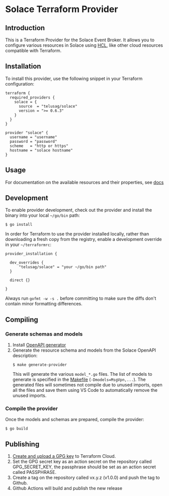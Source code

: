 # Solace Terraform Provider

## Introduction

This is a Terraform Provider for the Solace Event Broker. It allows you to configure various resources in Solace using [HCL](https://www.terraform.io/language/syntax/configuration), like other cloud resources compatible with Terraform.

## Installation

To install this provider, use the following snippet in your Terraform configuration:
```hcl
terraform {
  required_providers {
    solace = {
      source  = "telusag/solace"
      version = ">= 0.6.3"
    }
  }
}

provider "solace" {
  username = "username"
  password = "password"
  scheme   = "http or https"
  hostname = "solace hostname"
}
```

## Usage

For documentation on the available resources and their properties, see [docs](docs/index.md)

## Development

To enable provider development, check out the provider and install the binary into your local `~/go/bin` path:
```
$ go install
```

In order for Terraform to use the provider installed locally, rather than downloading a fresh copy from the registry, enable a development override in your `~/terraformrc`:

```hcl
provider_installation {

  dev_overrides {
      "telusag/solace" = "your ~/go/bin path"
  }

  direct {}

}
```

Always run `gofmt -w -s .` before committing to make sure the diffs don't contain minor formatting differences.

## Compiling

### Generate schemas and models
1. Install [OpenAPI generator](https://github.com/OpenAPITools/openapi-generator)
1. Generate the resource schema and models from the Solace OpenAPI description:
   ```
   $ make generate-provider
   ```
   This will generate the various `model_*.go` files. The list of models to generate is specified in the [Makefile](Makefile) (`-Dmodels=MsgVpn,...`). The generated files will sometimes not compile due to unused imports, open all the files and save them using VS Code to automatically remove the unused imports.

### Compile the provider

Once the models and schemas are prepared, compile the provider:
```
$ go build
```

## Publishing

1. [Create and upload a GPG key](https://www.terraform.io/cloud-docs/registry/publish-providers#publishing-a-provider-and-creating-a-version) to Terraform Cloud.
1. Set the GPG secret key as an action secret on the repository called GPG_SECRET_KEY, the passphrase should be set as an action secret called PASSPHRASE.
1. Create a tag on the repository called vx.y.z (v1.0.0) and push the tag to Github.
1. Github Actions will build and publish the new release